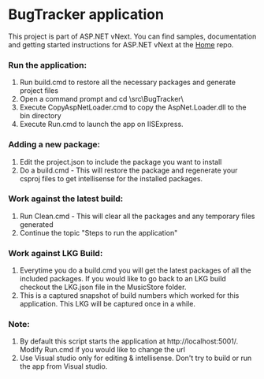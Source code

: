 BugTracker application
=========

This project is part of ASP.NET vNext. You can find samples, documentation and getting started instructions for ASP.NET vNext at the [Home](https://github.com/aspnet/home) repo.


### Run the application:
1. Run build.cmd to restore all the necessary packages and generate project files
2. Open a command prompt and cd \src\BugTracker\
3. Execute CopyAspNetLoader.cmd to copy the AspNet.Loader.dll to the bin directory
4. Execute Run.cmd to launch the app on IISExpress. 

### Adding a new package:
1. Edit the project.json to include the package you want to install
2. Do a build.cmd - This will restore the package and regenerate your csproj files to get intellisense for the installed packages.

### Work against the latest build:
1. Run Clean.cmd - This will clear all the packages and any temporary files generated
2. Continue the topic "Steps to run the application"

### Work against LKG Build:
1. Everytime you do a build.cmd you will get the latest packages of all the included packages. If you would like to go back to an LKG build checkout the LKG.json file in the MusicStore folder.
2. This is a captured snapshot of build numbers which worked for this application. This LKG will be captured once in a while. 

### Note:
1. By default this script starts the application at http://localhost:5001/. Modify Run.cmd if you would like to change the url
2. Use Visual studio only for editing & intellisense. Don't try to build or run the app from Visual studio.

